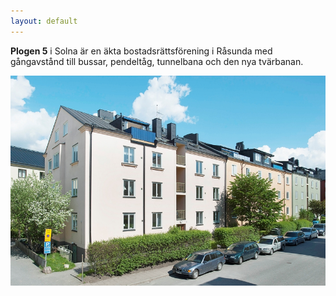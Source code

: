 ```yaml
---
layout: default
---
```


__Plogen 5__ i Solna är en äkta bostadsrättsförening i Råsunda med gångavstånd till bussar, pendeltåg, tunnelbana och den nya tvärbanan.

![Brf. Plogen 5](/images/fasad.jpg)